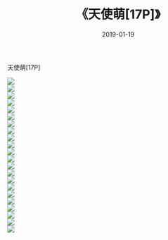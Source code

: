 ﻿---
layout: post
title:  《天使萌[17P]》
date:   2019-01-19
img: http://pic.660000.xyz/1:down/唯美/2019/天使萌[17P]/000.jpg
categories: [美女, 清纯, 唯美]
---

天使萌[17P]

  ![](http://pic.660000.xyz/1:down/唯美/2019/天使萌[17P]/001.jpg) <br> ![](http://pic.660000.xyz/1:down/唯美/2019/天使萌[17P]/002.jpg) <br> ![](http://pic.660000.xyz/1:down/唯美/2019/天使萌[17P]/003.jpg) <br> ![](http://pic.660000.xyz/1:down/唯美/2019/天使萌[17P]/004.jpg) <br> ![](http://pic.660000.xyz/1:down/唯美/2019/天使萌[17P]/005.jpg) <br> ![](http://pic.660000.xyz/1:down/唯美/2019/天使萌[17P]/006.jpg) <br> ![](http://pic.660000.xyz/1:down/唯美/2019/天使萌[17P]/007.jpg) <br> ![](http://pic.660000.xyz/1:down/唯美/2019/天使萌[17P]/008.jpg) <br> ![](http://pic.660000.xyz/1:down/唯美/2019/天使萌[17P]/009.jpg) <br> ![](http://pic.660000.xyz/1:down/唯美/2019/天使萌[17P]/010.jpg) <br> ![](http://pic.660000.xyz/1:down/唯美/2019/天使萌[17P]/011.jpg) <br> ![](http://pic.660000.xyz/1:down/唯美/2019/天使萌[17P]/012.jpg) <br> ![](http://pic.660000.xyz/1:down/唯美/2019/天使萌[17P]/013.jpg) <br> ![](http://pic.660000.xyz/1:down/唯美/2019/天使萌[17P]/014.jpg) <br> ![](http://pic.660000.xyz/1:down/唯美/2019/天使萌[17P]/015.jpg) <br> ![](http://pic.660000.xyz/1:down/唯美/2019/天使萌[17P]/016.jpg) <br> ![](http://pic.660000.xyz/1:down/唯美/2019/天使萌[17P]/017.jpg) <br> ![](http://pic.660000.xyz/1:down/唯美/2019/天使萌[17P]/018.jpg) <br> ![](http://pic.660000.xyz/1:down/唯美/2019/天使萌[17P]/019.jpg) <br> ![](http://pic.660000.xyz/1:down/唯美/2019/天使萌[17P]/020.jpg) <br> ![](http://pic.660000.xyz/1:down/唯美/2019/天使萌[17P]/021.jpg) <br> ![](http://pic.660000.xyz/1:down/唯美/2019/天使萌[17P]/022.jpg) <br>